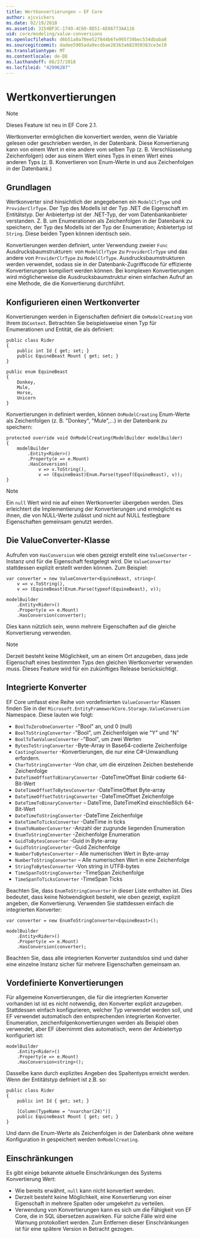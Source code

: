 ```yaml
---
title: Wertkonvertierungen – EF Core
author: ajcvickers
ms.date: 02/19/2018
ms.assetid: 3154BF3C-1749-4C60-8D51-AE86773AA116
uid: core/modeling/value-conversions
ms.openlocfilehash: d6b51a0a70ee527844b6fe995f39bec534dbaba8
ms.sourcegitcommit: dadee5905ada9ecdbae28363a682950383ce3e10
ms.translationtype: MT
ms.contentlocale: de-DE
ms.lasthandoff: 08/27/2018
ms.locfileid: "42996287"
---
```

# <a name="value-conversions"></a>Wertkonvertierungen

> [!NOTE]  
> Dieses Feature ist neu in EF Core 2.1.

Wertkonverter ermöglichen die konvertiert werden, wenn die Variable gelesen oder geschrieben werden, in der Datenbank. Diese Konvertierung kann von einem Wert in eine andere vom selben Typ (z. B. Verschlüsselung Zeichenfolgen) oder aus einem Wert eines Typs in einen Wert eines anderen Typs (z. B. Konvertieren von Enum-Werte in und aus Zeichenfolgen in der Datenbank.)

## <a name="fundamentals"></a>Grundlagen

Wertkonverter sind hinsichtlich der angegebenen ein `ModelClrType` und `ProviderClrType`. Der Typ des Modells ist der Typ .NET die Eigenschaft im Entitätstyp. Der Anbietertyp ist der .NET-Typ, der vom Datenbankanbieter verstanden. Z. B. um Enumerationen als Zeichenfolgen in der Datenbank zu speichern, der Typ des Modells ist der Typ der Enumeration; Anbietertyp ist `String`. Diese beiden Typen können identisch sein.

Konvertierungen werden definiert, unter Verwendung zweier `Func` Ausdrucksbaumstrukturen: von `ModelClrType` zu `ProviderClrType` und das andere von `ProviderClrType` zu `ModelClrType`. Ausdrucksbaumstrukturen werden verwendet, sodass sie in der Datenbank-Zugriffscode für effiziente Konvertierungen kompiliert werden können. Bei komplexen Konvertierungen wird möglicherweise die Ausdrucksbaumstruktur einen einfachen Aufruf an eine Methode, die die Konvertierung durchführt.

## <a name="configuring-a-value-converter"></a>Konfigurieren einen Wertkonverter

Konvertierungen werden in Eigenschaften definiert die `OnModelCreating` von Ihrem `DbContext`. Betrachten Sie beispielsweise einen Typ für Enumerationen und Entität, die als definiert:
```Csharp
public class Rider
{
    public int Id { get; set; }
    public EquineBeast Mount { get; set; }
}

public enum EquineBeast
{
    Donkey,
    Mule,
    Horse,
    Unicorn
}
```
Konvertierungen in definiert werden, können `OnModelCreating` Enum-Werte als Zeichenfolgen (z. B. "Donkey", "Mule",...) in der Datenbank zu speichern:
```Csharp
protected override void OnModelCreating(ModelBuilder modelBuilder)
{
    modelBuilder
        .Entity<Rider>()
        .Property(e => e.Mount)
        .HasConversion(
            v => v.ToString(),
            v => (EquineBeast)Enum.Parse(typeof(EquineBeast), v));
}
```
> [!NOTE]  
> Ein `null` Wert wird nie auf einen Wertkonverter übergeben werden. Dies erleichtert die Implementierung der Konvertierungen und ermöglicht es ihnen, die von NULL-Werte zulässt und nicht auf NULL festlegbare Eigenschaften gemeinsam genutzt werden.

## <a name="the-valueconverter-class"></a>Die ValueConverter-Klasse

Aufrufen von `HasConversion` wie oben gezeigt erstellt eine `ValueConverter` -Instanz und für die Eigenschaft festgelegt wird. Die `ValueConverter` stattdessen explizit erstellt werden können. Zum Beispiel:
```Csharp
var converter = new ValueConverter<EquineBeast, string>(
    v => v.ToString(),
    v => (EquineBeast)Enum.Parse(typeof(EquineBeast), v));

modelBuilder
    .Entity<Rider>()
    .Property(e => e.Mount)
    .HasConversion(converter);
```
Dies kann nützlich sein, wenn mehrere Eigenschaften auf die gleiche Konvertierung verwenden.

> [!NOTE]  
> Derzeit besteht keine Möglichkeit, um an einem Ort anzugeben, dass jede Eigenschaft eines bestimmten Typs den gleichen Wertkonverter verwenden muss. Dieses Feature wird für ein zukünftiges Release berücksichtigt.

## <a name="built-in-converters"></a>Integrierte Konverter

EF Core umfasst eine Reihe von vordefinierten `ValueConverter` Klassen finden Sie in der `Microsoft.EntityFrameworkCore.Storage.ValueConversion` Namespace. Diese lauten wie folgt:
* `BoolToZeroOneConverter` -"Bool" an, und 0 (null)
* `BoolToStringConverter` -"Bool", um Zeichenfolgen wie "Y" und "N"
* `BoolToTwoValuesConverter` -"Bool", um zwei Werten
* `BytesToStringConverter` -Byte-Array in Base64-codierte Zeichenfolge
* `CastingConverter` -Konvertierungen, die nur eine C#-Umwandlung erfordern.
* `CharToStringConverter` -Von char, um die einzelnen Zeichen bestehende Zeichenfolge
* `DateTimeOffsetToBinaryConverter` -DateTimeOffset Binär codierte 64-Bit-Wert
* `DateTimeOffsetToBytesConverter` -DateTimeOffset Byte-array
* `DateTimeOffsetToStringConverter` -DateTimeOffset Zeichenfolge
* `DateTimeToBinaryConverter` – DateTime, DateTimeKind einschließlich 64-Bit-Wert
* `DateTimeToStringConverter` -DateTime Zeichenfolge
* `DateTimeToTicksConverter` -DateTime in ticks
* `EnumToNumberConverter` -Anzahl der zugrunde liegenden Enumeration
* `EnumToStringConverter` -Zeichenfolge Enumeration
* `GuidToBytesConverter` -Guid in Byte-array
* `GuidToStringConverter` -Guid Zeichenfolge
* `NumberToBytesConverter` – Alle numerischen Wert in Byte-array
* `NumberToStringConverter` – Alle numerischen Wert in eine Zeichenfolge
* `StringToBytesConverter` -Von string in UTF8-bytes
* `TimeSpanToStringConverter` -TimeSpan Zeichenfolge
* `TimeSpanToTicksConverter` -TimeSpan Ticks

Beachten Sie, dass `EnumToStringConverter` in dieser Liste enthalten ist. Dies bedeutet, dass keine Notwendigkeit besteht, wie oben gezeigt, explizit angeben, die Konvertierung. Verwenden Sie stattdessen einfach die integrierten Konverter:
```Csharp
var converter = new EnumToStringConverter<EquineBeast>();

modelBuilder
    .Entity<Rider>()
    .Property(e => e.Mount)
    .HasConversion(converter);
```
Beachten Sie, dass alle integrierten Konverter zustandslos sind und daher eine einzelne Instanz sicher für mehrere Eigenschaften gemeinsam an.

## <a name="pre-defined-conversions"></a>Vordefinierte Konvertierungen

Für allgemeine Konvertierungen, die für die integrierten Konverter vorhanden ist ist es nicht notwendig, den Konverter explizit anzugeben. Stattdessen einfach konfigurieren, welcher Typ verwendet werden soll, und EF verwendet automatisch den entsprechenden integrierten Konverter. Enumeration, zeichenfolgenkonvertierungen werden als Beispiel oben verwendet, aber EF übernimmt dies automatisch, wenn der Anbietertyp konfiguriert ist:
```Csharp
modelBuilder
    .Entity<Rider>()
    .Property(e => e.Mount)
    .HasConversion<string>();
```
Dasselbe kann durch explizites Angeben des Spaltentyps erreicht werden. Wenn der Entitätstyp definiert ist z.B. so:
```Csharp
public class Rider
{
    public int Id { get; set; }

    [Column(TypeName = "nvarchar(24)")]
    public EquineBeast Mount { get; set; }
}
```
Und dann die Enum-Werte als Zeichenfolgen in der Datenbank ohne weitere Konfiguration in gespeichert werden `OnModelCreating`.

## <a name="limitations"></a>Einschränkungen

Es gibt einige bekannte aktuelle Einschränkungen des Systems Konvertierung Wert:
* Wie bereits erwähnt, `null` kann nicht konvertiert werden.
* Derzeit besteht keine Möglichkeit, eine Konvertierung von einer Eigenschaft in mehrere Spalten oder umgekehrt zu verteilen.
* Verwendung von Konvertierungen kann es sich um die Fähigkeit von EF Core, die in SQL übersetzen auswirken. Für solche Fälle wird eine Warnung protokolliert werden.
Zum Entfernen dieser Einschränkungen ist für eine spätere Version in Betracht gezogen.
